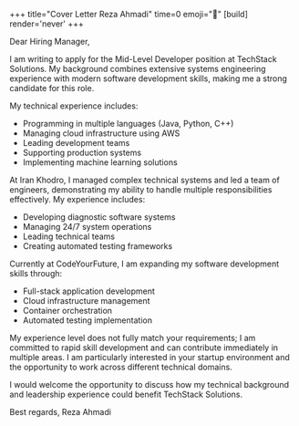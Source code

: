 +++
title="Cover Letter Reza Ahmadi"
time=0
emoji="📝"
[build]
render='never'
+++

Dear Hiring Manager,

I am writing to apply for the Mid-Level Developer position at TechStack Solutions. My background combines extensive systems engineering experience with modern software development skills, making me a strong candidate for this role.

My technical experience includes:

- Programming in multiple languages (Java, Python, C++)
- Managing cloud infrastructure using AWS
- Leading development teams
- Supporting production systems
- Implementing machine learning solutions

At Iran Khodro, I managed complex technical systems and led a team of engineers, demonstrating my ability to handle multiple responsibilities effectively. My experience includes:

- Developing diagnostic software systems
- Managing 24/7 system operations
- Leading technical teams
- Creating automated testing frameworks

Currently at CodeYourFuture, I am expanding my software development skills through:

- Full-stack application development
- Cloud infrastructure management
- Container orchestration
- Automated testing implementation

My experience level does not fully match your requirements; I am committed to rapid skill development and can contribute immediately in multiple areas. I am particularly interested in your startup environment and the opportunity to work across different technical domains.

I would welcome the opportunity to discuss how my technical background and leadership experience could benefit TechStack Solutions.

Best regards,
Reza Ahmadi
